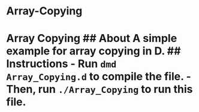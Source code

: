 # Array-Copying
# Array Copying  ## About A simple example for array copying in D.  ## Instructions - Run `dmd Array_Copying.d` to compile the file. - Then, run `./Array_Copying` to run this file. 
